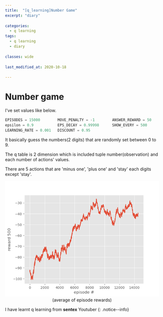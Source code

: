 ```yaml
---
title:  "[q_learning]Number Game"
excerpt: "diary"

categories:
  - q learning
tags:
  - q learning
  - diary

classes: wide

last_modified_at: 2020-10-18
 
---
```


# Number game

I've set values like below.


``` python
EPISODES = 15000        MOVE_PENALTY = -1        ANSWER_REWARD = 50      HALF_REWARD = 20
epsilon = 0.9           EPS_DECAY = 0.99998      SHOW_EVERY = 500         STEP = 200
LEARNING_RATE = 0.001   DISCOUNT = 0.95         
```

It basically guess the numbers(2 digits) that are randomly set between 0 to 9. <br>

The q table is 2 dimension which is included tuple number(observation) and each number of actions' values. <br>

There are 5 actions that are 'minus one', 'plus one' and 'stay' each digits except 'stay'. <br> 


<center> <img src="/assets/images/q_learning/Figure_1.png"> </center>
<center>(average of episode rewards)</center>


I have learnt q learning from **sentex** Youtuber
{: .notice--info}